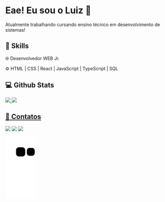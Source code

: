 # Eae! Eu sou o Luiz 👾 

Atualmente trabalhando cursando ensino técnico em desenvolvimento de sistemas! 

## 🚀 Skills

🌐 Desenvolvedor WEB Jr.
  
⚙ HTML | CSS | React | JavaScript | TypeScript | SQL

## 💻 Github Stats
<div>
  <a href="https://github.com/lkasta">
	<img height="150em" src="https://github-readme-stats.vercel.app/api?username=lkasta&show_icons=true&theme=transparent&include_all_commits=true&count_private=true"/>
  <img height="150em" src="https://github-readme-stats.vercel.app/api/top-langs/?username=lkasta&layout=compact&langs_count=7&theme=transparent"/>
</div>

## 💬 Contatos  

<div>
<a href = "mailto:lkastabackup@gmail.com"><img src="https://img.shields.io/badge/-Gmail-%23333?style=for-the-badge&logo=gmail&logoColor=white" target="_blank"></a>
  <a href="https://www.linkedin.com/in/lkasta" target="_blank"><img src="https://img.shields.io/badge/-LinkedIn-%230077B5?style=for-the-badge&logo=linkedin&logoColor=white" target="_blank"></a>
  <a href="https://instagram.com/lkastaa" target="_blank"><img src="https://img.shields.io/badge/-Instagram-%23E4405F?style=for-the-badge&logo=instagram&logoColor=white" target="_blank"></a>
</div>

![snake gif](https://github.com/Lkasta/Lkasta/blob/output/github-contribution-grid-snake.svg)
